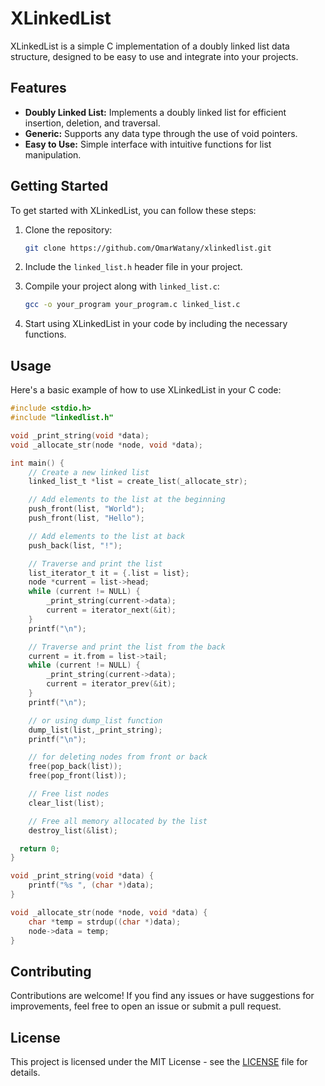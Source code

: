 # XLinkedList

XLinkedList is a simple C implementation of a doubly linked list data structure, designed to be easy to use and integrate into your projects.

## Features

- **Doubly Linked List:** Implements a doubly linked list for efficient insertion, deletion, and traversal.
- **Generic:** Supports any data type through the use of void pointers.
- **Easy to Use:** Simple interface with intuitive functions for list manipulation.

## Getting Started

To get started with XLinkedList, you can follow these steps:

1. Clone the repository:

   ```bash
   git clone https://github.com/OmarWatany/xlinkedlist.git
   ```

2. Include the `linked_list.h` header file in your project.

3. Compile your project along with `linked_list.c`:

   ```bash
   gcc -o your_program your_program.c linked_list.c
   ```

4. Start using XLinkedList in your code by including the necessary functions.

## Usage

Here's a basic example of how to use XLinkedList in your C code:

```c
#include <stdio.h>
#include "linkedlist.h"

void _print_string(void *data);
void _allocate_str(node *node, void *data);

int main() {
    // Create a new linked list
    linked_list_t *list = create_list(_allocate_str);

    // Add elements to the list at the beginning
    push_front(list, "World");
    push_front(list, "Hello");

    // Add elements to the list at back
    push_back(list, "!");

    // Traverse and print the list
    list_iterator_t it = {.list = list};
    node *current = list->head;
    while (current != NULL) {
        _print_string(current->data);
        current = iterator_next(&it);
    }
    printf("\n");

    // Traverse and print the list from the back
    current = it.from = list->tail;
    while (current != NULL) {
        _print_string(current->data);
        current = iterator_prev(&it);
    }
    printf("\n");

    // or using dump_list function
    dump_list(list,_print_string);
    printf("\n");

    // for deleting nodes from front or back
    free(pop_back(list));
    free(pop_front(list));

    // Free list nodes
    clear_list(list);

    // Free all memory allocated by the list
    destroy_list(&list);

  return 0;
}

void _print_string(void *data) {
    printf("%s ", (char *)data);
}

void _allocate_str(node *node, void *data) {
    char *temp = strdup((char *)data);
    node->data = temp;
}

```

## Contributing

Contributions are welcome! If you find any issues or have suggestions for improvements, feel free to open an issue or submit a pull request.

## License

This project is licensed under the MIT License - see the [LICENSE](LICENSE) file for details.
